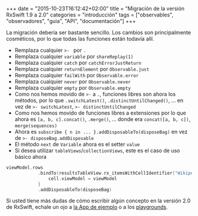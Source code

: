 +++
date = "2015-10-23T16:12:42+02:00"
title = "Migración de la versión RxSwift 1.9 a 2.0"
categories = "introducción"
tags = ["observables", "observadores", "guia", "API", "documentación"]
+++

La migración debería ser bastante sencillo. Los cambios son principalmente cosméticos, por lo que todas las funciones están todavía allí.

* Remplaza cualquier `>- ` por `.`
* Remplaza cualquier `variable` por `shareReplay(1)`
* Remplaza cualquier `catch` por `catchErrorJustReturn`
* Remplaza cualquier `returnElement` por `Observable.just`
* Remplaza cualquier `failWith` por `Observable.error`
* Remplaza cualquier `never` por `Observable.never`
* Remplaza cualquier `empty` por `Observable.empty`
* Como nos hemos movido de `>-` a `.`, funciones libres son ahora los métodos, por lo que `.switchLatest()`, `.distinctUntilChanged()`, ... en vez de `>- switchLatest`, `>- distinctUntilChanged`
* Como nos hemos movido de funciones libres a extensiones por lo que ahora es `[a, b, c].concat()`, `.merge()`, ... donde era `concat([a, b, c])`, `merge(sequences)`
* Ahora es `subscribe { n in ... }.addDisposableTo(disposeBag)` en vez de `>- disposeBag.addDisposable`
* El método `next` de `Variable` ahora es el setter `value`
* Si desea utilizar `tableViews`/`collectionViews`, este es el caso de uso básico ahora

```swift
viewModel.rows
            .bindTo(resultsTableView.rx_itemsWithCellIdentifier("WikipediaSearchCell", cellType: WikipediaSearchCell.self)) { (_, viewModel, cell) in
                cell.viewModel = viewModel
            }
            .addDisposableTo(disposeBag)
```

Si usted tiene más dudas de cómo escribir algún concepto en la versión 2.0 de RxSwift, echale un ojo a [la App de ejemplo](https://github.com/ReactiveX/RxSwift/tree/master/RxExample) o a los [playgrounds](https://github.com/ReactiveX/RxSwift/tree/master/Rx.playground).
